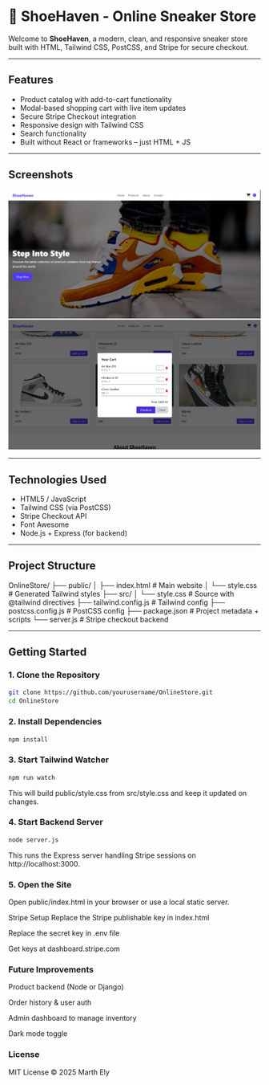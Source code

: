 # 👟 ShoeHaven - Online Sneaker Store

Welcome to **ShoeHaven**, a modern, clean, and responsive sneaker store built with HTML, Tailwind CSS, PostCSS, and Stripe for secure checkout.

---

## Features

-  Product catalog with add-to-cart functionality
-  Modal-based shopping cart with live item updates
-  Secure Stripe Checkout integration
-  Responsive design with Tailwind CSS
-  Search functionality
-  Built without React or frameworks – just HTML + JS

---

##  Screenshots

![Home Page](screenshots/homepage.png)  
![Cart Modal](screenshots/cart.png)

---

##  Technologies Used

- HTML5 / JavaScript
- Tailwind CSS (via PostCSS)
- Stripe Checkout API
- Font Awesome
- Node.js + Express (for backend)

---

##  Project Structure

OnlineStore/
├── public/
│ ├── index.html # Main website
│ └── style.css # Generated Tailwind styles
├── src/
│ └── style.css # Source with @tailwind directives
├── tailwind.config.js # Tailwind config
├── postcss.config.js # PostCSS config
├── package.json # Project metadata + scripts
└── server.js # Stripe checkout backend


---

##  Getting Started

### 1. Clone the Repository

```bash
git clone https://github.com/yourusername/OnlineStore.git
cd OnlineStore
```
### 2. Install Dependencies
```bash
npm install
```
### 3. Start Tailwind Watcher
```bash
npm run watch
```
This will build public/style.css from src/style.css and keep it updated on changes.

### 4. Start Backend Server
```bash
node server.js
```
This runs the Express server handling Stripe sessions on http://localhost:3000.

### 5. Open the Site
Open public/index.html in your browser or use a local static server.

 Stripe Setup
Replace the Stripe publishable key in index.html

Replace the secret key in .env file

Get keys at dashboard.stripe.com

### Future Improvements
Product backend (Node or Django)

Order history & user auth

Admin dashboard to manage inventory

Dark mode toggle

### License
MIT License © 2025 Marth Ely
